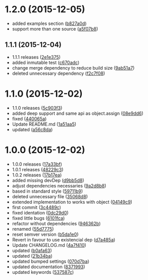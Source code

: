 <a name="1.2.0"></a>
# 1.2.0 (2015-12-05)


* added examples section ([b827a0d](https://github.com/kikobeats/existential-assign/commit/b827a0d))
* support more than one source ([a5f07b8](https://github.com/kikobeats/existential-assign/commit/a5f07b8))



<a name="1.1.1"></a>
## 1.1.1 (2015-12-04)


* 1.1.1 releases ([2e1e375](https://github.com/kikobeats/existential-assign/commit/2e1e375))
* added inmutable test ([c670adc](https://github.com/kikobeats/existential-assign/commit/c670adc))
* change merge dependency to reduce build size ([9ab51a7](https://github.com/kikobeats/existential-assign/commit/9ab51a7))
* deleted unnecessary dependency ([f2c7f08](https://github.com/kikobeats/existential-assign/commit/f2c7f08))



<a name="1.1.0"></a>
# 1.1.0 (2015-12-02)


* 1.1.0 releases ([5c903f3](https://github.com/kikobeats/existential-assign/commit/5c903f3))
* added deep support and same api as object.assign ([08e9dd6](https://github.com/kikobeats/existential-assign/commit/08e9dd6))
* fixed ([440065a](https://github.com/kikobeats/existential-assign/commit/440065a))
* Update README.md ([1a51aa5](https://github.com/kikobeats/existential-assign/commit/1a51aa5))
* updated ([a56c8da](https://github.com/kikobeats/existential-assign/commit/a56c8da))



<a name="1.0.0"></a>
# 1.0.0 (2015-12-02)


* 1.0.0 releases ([17a33bf](https://github.com/kikobeats/existential-assign/commit/17a33bf))
* 1.0.1 releases ([48229c3](https://github.com/kikobeats/existential-assign/commit/48229c3))
* 1.0.2 releases ([17b17ea](https://github.com/kikobeats/existential-assign/commit/17b17ea))
* added missing devDep ([d9bb5d8](https://github.com/kikobeats/existential-assign/commit/d9bb5d8))
* adjust dependencies necessaries ([9a2d8b8](https://github.com/kikobeats/existential-assign/commit/9a2d8b8))
* based in standard style ([59711b9](https://github.com/kikobeats/existential-assign/commit/59711b9))
* deleted unnecessary file ([35068d8](https://github.com/kikobeats/existential-assign/commit/35068d8))
* extended implementation to works with object ([04149c9](https://github.com/kikobeats/existential-assign/commit/04149c9))
* first commit ([3c4489c](https://github.com/kikobeats/existential-assign/commit/3c4489c))
* fixed identation ([0dc29d0](https://github.com/kikobeats/existential-assign/commit/0dc29d0))
* fixed little bugs ([6101fca](https://github.com/kikobeats/existential-assign/commit/6101fca))
* refactor without dependencies ([946362b](https://github.com/kikobeats/existential-assign/commit/946362b))
* renamed ([55d7775](https://github.com/kikobeats/existential-assign/commit/55d7775))
* reset semver version ([b5da1e0](https://github.com/kikobeats/existential-assign/commit/b5da1e0))
* Revert in favour to use existencial dep ([d7a485a](https://github.com/kikobeats/existential-assign/commit/d7a485a))
* Update CHANGELOG.md ([4a7f410](https://github.com/kikobeats/existential-assign/commit/4a7f410))
* updated ([b0afa63](https://github.com/kikobeats/existential-assign/commit/b0afa63))
* updated ([21b34ba](https://github.com/kikobeats/existential-assign/commit/21b34ba))
* updated bumped settings ([070d7ba](https://github.com/kikobeats/existential-assign/commit/070d7ba))
* updated documentation ([8371993](https://github.com/kikobeats/existential-assign/commit/8371993))
* updated keywords ([537587c](https://github.com/kikobeats/existential-assign/commit/537587c))



